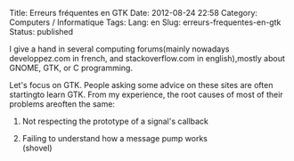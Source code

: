 Title: Erreurs fréquentes en GTK
Date: 2012-08-24 22:58
Category: Computers / Informatique
Tags:
Lang: en
Slug: erreurs-frequentes-en-gtk
Status: published

<div class="\"moz-text-flowed\"" style="\&quot;font-family:" -moz-fixed;="" ="" 12px;\"="" lang="\&quot;x-western\&quot;">

I give a hand in several computing forums(mainly nowadays developpez.com in french, and stackoverflow.com in english),mostly about GNOME, GTK, or C programming.  
  
Let's focus on GTK. People asking some advice on these sites are often startingto learn GTK. From my experience, the root causes of most of their problems areoften the same:  
  
1. Not respecting the prototype of a signal's callback  
  
2. Failing to understand how a message pump works  
(shovel)

</div>
